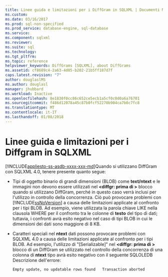 ```yaml
---
title: Linee guida e limitazioni per i DiffGram in SQLXML | Documenti Microsoft
ms.custom: 
ms.date: 03/16/2017
ms.prod: sql-non-specified
ms.prod_service: database-engine, sql-database
ms.service: 
ms.component: sqlxml
ms.reviewer: 
ms.suite: sql
ms.technology: 
ms.tgt_pltfrm: 
ms.topic: reference
helpviewer_keywords: DiffGrams [SQLXML], about DiffGrams
ms.assetid: cf8689c4-2a63-4d05-b202-21b5ff187d7f
caps.latest.revision: "7"
author: douglaslMS
ms.author: douglasl
manager: jhubbard
ms.workload: Inactive
ms.openlocfilehash: 8e1830f0cc86c652ce5ecb1a5cf0c0d0a6a76701
ms.sourcegitcommit: f486d12078a45c87b0fcf52270b904ca7b0c7fc8
ms.translationtype: MT
ms.contentlocale: it-IT
ms.lasthandoff: 01/08/2018
---
```

# <a name="guidelines-and-limitations-of-diffgrams-in-sqlxml"></a>Linee guida e limitazioni per i Diffgram in SQLXML
[!INCLUDE[appliesto-ss-asdb-xxxx-xxx-md](../../../includes/appliesto-ss-asdb-xxxx-xxx-md.md)]Quando si utilizzano DiffGram con SQLXML 4.0, tenere presente quanto segue:  
  
-   Tipi di oggetto binario di grandi dimensioni (BLOB) come **text/ntext** e le immagini non devono essere utilizzati nel  **\<diffgr: prima di >** blocco quando si utilizzano DiffGram, perché in questo caso verrà inclusi per l'utilizzo in controllo della concorrenza. Ciò può provocare problemi con [!INCLUDE[ssNoVersion](../../../includes/ssnoversion-md.md)] a causa delle limitazioni applicate al confronto per i tipi BLOB. Ad esempio, viene utilizzata la parola chiave LIKE nella clausola WHERE per il confronto tra le colonne di **testo** del tipo di dati; tuttavia, i confronti avrà esito negativo nel caso di tipi BLOB in cui le dimensioni dei dati sono maggiore di 8 KB.  
  
-   Caratteri speciali nel **ntext** dati possono provocare problemi con SQLXML 4.0 a causa delle limitazioni applicate al confronto per i tipi BLOB. Ad esempio, l'utilizzo di "[Serializable]" nel  **\<diffgr: prima di >** blocco di un DiffGram se utilizzato nel controllo della concorrenza di una colonna di **ntext** tipo avrà esito negativo con il seguente SQLOLEDB Descrizione dell'errore:  
  
    ```  
    Empty update, no updatable rows found   Transaction aborted  
    ```  
  
  
